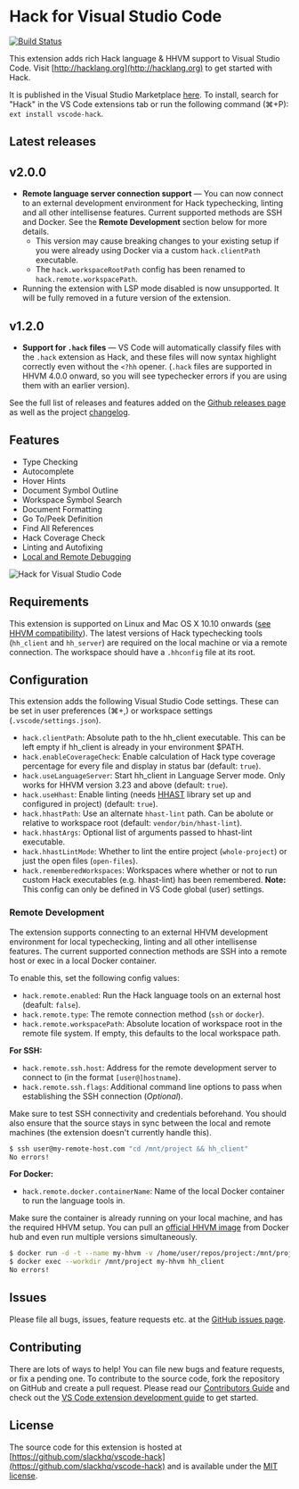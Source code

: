 # Hack for Visual Studio Code

[![Build Status](https://travis-ci.org/slackhq/vscode-hack.svg?branch=master)](https://travis-ci.org/slackhq/vscode-hack)

This extension adds rich Hack language & HHVM support to Visual Studio Code. Visit [http://hacklang.org](http://hacklang.org) to get started with Hack.

It is published in the Visual Studio Marketplace [here](https://marketplace.visualstudio.com/items?itemName=pranayagarwal.vscode-hack). To install, search for "Hack" in the VS Code extensions tab or run the following command (⌘+P): ```ext install vscode-hack```.

## Latest releases

## v2.0.0
* **Remote language server connection support** — You can now connect to an external development environment for Hack typechecking, linting and all other intellisense features. Current supported methods are SSH and Docker. See the **Remote Development** section below for more details.
  * This version may cause breaking changes to your existing setup if you were already using Docker via a custom `hack.clientPath` executable.
  * The `hack.workspaceRootPath` config has been renamed to `hack.remote.workspacePath`.
* Running the extension with LSP mode disabled is now unsupported. It will be fully removed in a future version of the extension.

## v1.2.0
- **Support for `.hack` files** — VS Code will automatically classify files with the `.hack` extension as Hack, and these files will now syntax highlight correctly even without the `<?hh` opener. (`.hack` files are supported in HHVM 4.0.0 onward, so you will see typechecker errors if you are using them with an earlier version).

See the full list of releases and features added on the [Github releases page](https://github.com/slackhq/vscode-hack/releases) as well as the project [changelog](https://github.com/slackhq/vscode-hack/blob/master/CHANGELOG.md).

## Features

* Type Checking
* Autocomplete
* Hover Hints
* Document Symbol Outline
* Workspace Symbol Search
* Document Formatting
* Go To/Peek Definition
* Find All References
* Hack Coverage Check
* Linting and Autofixing
* [Local and Remote Debugging](https://github.com/slackhq/vscode-hack/blob/master/docs/debugging.md)

![Hack for Visual Studio Code](https://cloud.githubusercontent.com/assets/341507/19377806/d7838da0-919d-11e6-9873-f5a6aa48aea4.gif)

## Requirements

This extension is supported on Linux and Mac OS X 10.10 onwards ([see HHVM compatibility](https://docs.hhvm.com/hhvm/installation/introduction)). The latest versions of Hack typechecking tools (`hh_client` and `hh_server`) are required on the local machine or via a remote connection. The workspace should have a `.hhconfig` file at its root.    

## Configuration

This extension adds the following Visual Studio Code settings. These can be set in user preferences (⌘+,) or workspace settings (`.vscode/settings.json`).

* `hack.clientPath`: Absolute path to the hh_client executable. This can be left empty if hh_client is already in your environment $PATH.
* `hack.enableCoverageCheck`: Enable calculation of Hack type coverage percentage for every file and display in status bar (default: `true`).
* `hack.useLanguageServer`: Start hh_client in Language Server mode. Only works for HHVM version 3.23 and above (default: `true`).
* `hack.useHhast`: Enable linting (needs [HHAST](https://github.com/hhvm/hhast) library set up and configured in project) (default: `true`).
* `hack.hhastPath`: Use an alternate `hhast-lint` path. Can be abolute or relative to workspace root (default: `vendor/bin/hhast-lint`).
* `hack.hhastArgs`: Optional list of arguments passed to hhast-lint executable.
* `hack.hhastLintMode`: Whether to lint the entire project (`whole-project`) or just the open files (`open-files`).
* `hack.rememberedWorkspaces`: Workspaces where whether or not to run custom Hack executables (e.g. hhast-lint) has been remembered. **Note:** This config can only be defined in VS Code global (user) settings.

### Remote Development

The extension supports connecting to an external HHVM development environment for local typechecking, linting and all other intellisense features. The current supported connection methods are SSH into a remote host or exec in a local Docker container.

To enable this, set the following config values:

* `hack.remote.enabled`: Run the Hack language tools on an external host (deafult: `false`).
* `hack.remote.type`: The remote connection method (`ssh` or `docker`).
* `hack.remote.workspacePath`: Absolute location of workspace root in the remote file system. If empty, this defaults to the local workspace path.

**For SSH:**
* `hack.remote.ssh.host`: Address for the remote development server to connect to (in the format `[user@]hostname`).
* `hack.remote.ssh.flags`: Additional command line options to pass when establishing the SSH connection (*Optional*).

Make sure to test SSH connectivity and credentials beforehand. You should also ensure that the source stays in sync between the local and remote machines (the extension doesn't currently handle this).

```bash
$ ssh user@my-remote-host.com "cd /mnt/project && hh_client"
No errors!
```

**For Docker:**
* `hack.remote.docker.containerName`: Name of the local Docker container to run the language tools in.

Make sure the container is already running on your local machine, and has the required HHVM setup. You can pull an [official HHVM image](https://hub.docker.com/r/hhvm/hhvm/) from Docker hub and even run multiple versions simultaneously.
```bash
$ docker run -d -t --name my-hhvm -v /home/user/repos/project:/mnt/project hhvm/hhvm:latest
$ docker exec --workdir /mnt/project my-hhvm hh_client
No errors!
```

## Issues

Please file all bugs, issues, feature requests etc. at the [GitHub issues page](https://github.com/slackhq/vscode-hack/issues).

## Contributing

There are lots of ways to help! You can file new bugs and feature requests, or fix a pending one. To contribute to the source code, fork the repository on GitHub and create a pull request. Please read our [Contributors Guide](CONTRIBUTING.md) and check out the [VS Code extension development guide](https://code.visualstudio.com/docs/extensions/overview) to get started.

## License

The source code for this extension is hosted at [https://github.com/slackhq/vscode-hack](https://github.com/slackhq/vscode-hack) and is available under the [MIT license](LICENSE.md).

